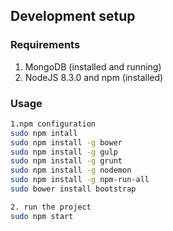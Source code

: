 ## Development setup

### Requirements

1. MongoDB (installed and running)
2. NodeJS 8.3.0 and npm (installed)

### Usage

```sh
1.npm configuration
sudo npm intall
sudo npm install -g bower
sudo npm install -g gulp
sudo npm install -g grunt
sudo npm install -g nodemon
sudo npm install -g npm-run-all
sudo bower install bootstrap

2. run the project
sudo npm start
```

